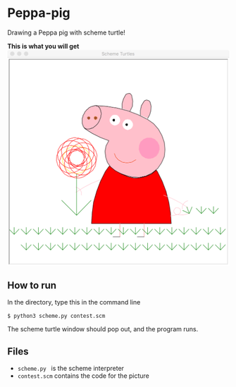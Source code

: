 
# Peppa-pig
Drawing a Peppa pig with scheme turtle!

**This is what you will get**
![peppa](./peppa_pig.png)

## How to run
In the directory, type this in the command line
```
$ python3 scheme.py contest.scm
```
The scheme turtle window should pop out, and the program runs.

## Files
- ```scheme.py ``` is the scheme interpreter
- ```contest.scm``` contains the code for the picture

